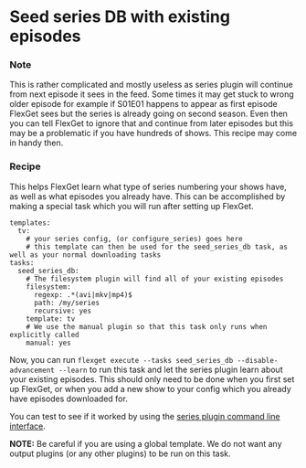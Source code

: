 # Seed series DB with existing episodes

### Note

This is rather complicated and mostly useless as series plugin will continue from next episode it sees in the feed. Some times it may get stuck to wrong older episode for example if S01E01 happens to appear as first episode FlexGet sees but the series is already going on second season. Even then you can tell FlexGet to ignore that and continue from later episodes but this may be a problematic if you have hundreds of shows. This recipe may come in handy then.


### Recipe

This helps FlexGet learn what type of series numbering your shows have, as well as what episodes you already have. This can be accomplished by making a special task which you will run after setting up FlexGet.

```
templates:
  tv:
    # your series config, (or configure_series) goes here
    # this template can then be used for the seed_series_db task, as well as your normal downloading tasks
tasks:
  seed_series_db:
    # The filesystem plugin will find all of your existing episodes
    filesystem:
      regexp: .*(avi|mkv|mp4)$
      path: /my/series
      recursive: yes
    template: tv
    # We use the manual plugin so that this task only runs when explicitly called
    manual: yes
```

Now, you can run `flexget execute --tasks seed_series_db --disable-advancement --learn` to run this task and let the series plugin learn about your existing episodes. This should only need to be done when you first set up FlexGet, or when you add a new show to your config which you already have episodes downloaded for.

You can test to see if it worked by using the [series plugin command line interface](/Plugins/series#seriesCommandlineArguments).

**NOTE:** Be careful if you are using a global template. We do not want any output plugins (or any other plugins) to be run on this task.